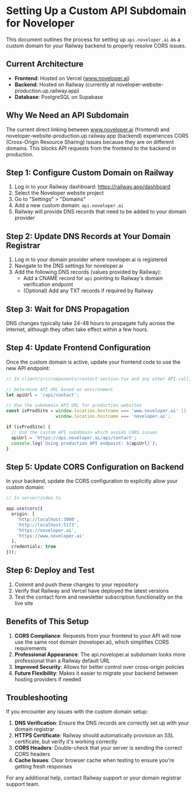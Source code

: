 # Setting Up a Custom API Subdomain for Noveloper

This document outlines the process for setting up `api.noveloper.ai` as a custom domain for your Railway backend to properly resolve CORS issues.

## Current Architecture
- **Frontend**: Hosted on Vercel (www.noveloper.ai)
- **Backend**: Hosted on Railway (currently at noveloper-website-production.up.railway.app)
- **Database**: PostgreSQL on Supabase

## Why We Need an API Subdomain
The current direct linking between www.noveloper.ai (frontend) and noveloper-website-production.up.railway.app (backend) experiences CORS (Cross-Origin Resource Sharing) issues because they are on different domains. This blocks API requests from the frontend to the backend in production.

## Step 1: Configure Custom Domain on Railway

1. Log in to your Railway dashboard: https://railway.app/dashboard
2. Select the Noveloper website project
3. Go to "Settings" > "Domains"
4. Add a new custom domain: `api.noveloper.ai`
5. Railway will provide DNS records that need to be added to your domain provider

## Step 2: Update DNS Records at Your Domain Registrar

1. Log in to your domain provider where noveloper.ai is registered
2. Navigate to the DNS settings for noveloper.ai
3. Add the following DNS records (values provided by Railway):
   - Add a CNAME record for `api` pointing to Railway's domain verification endpoint
   - (Optional) Add any TXT records if required by Railway

## Step 3: Wait for DNS Propagation

DNS changes typically take 24-48 hours to propagate fully across the internet, although they often take effect within a few hours.

## Step 4: Update Frontend Configuration

Once the custom domain is active, update your frontend code to use the new API endpoint:

```typescript
// In client/src/components/contact-section.tsx and any other API-calling components

// Determine API URL based on environment
let apiUrl = '/api/contact';

// Use the subdomain API URL for production websites
const isProdSite = window.location.hostname === 'www.noveloper.ai' || 
                   window.location.hostname === 'noveloper.ai';

if (isProdSite) {
  // Use the custom API subdomain which avoids CORS issues
  apiUrl = 'https://api.noveloper.ai/api/contact';
  console.log(`Using production API endpoint: ${apiUrl}`);
}
```

## Step 5: Update CORS Configuration on Backend

In your backend, update the CORS configuration to explicitly allow your custom domain:

```typescript
// In server/index.ts

app.use(cors({
  origin: [
    'http://localhost:3000',
    'http://localhost:5173',
    'https://noveloper.ai',
    'https://www.noveloper.ai'
  ],
  credentials: true
}));
```

## Step 6: Deploy and Test

1. Commit and push these changes to your repository
2. Verify that Railway and Vercel have deployed the latest versions
3. Test the contact form and newsletter subscription functionality on the live site

## Benefits of This Setup

1. **CORS Compliance**: Requests from your frontend to your API will now use the same root domain (noveloper.ai), which simplifies CORS requirements
2. **Professional Appearance**: The api.noveloper.ai subdomain looks more professional than a Railway default URL
3. **Improved Security**: Allows for better control over cross-origin policies
4. **Future Flexibility**: Makes it easier to migrate your backend between hosting providers if needed

## Troubleshooting

If you encounter any issues with the custom domain setup:

1. **DNS Verification**: Ensure the DNS records are correctly set up with your domain registrar
2. **HTTPS Certificate**: Railway should automatically provision an SSL certificate, but verify it's working correctly
3. **CORS Headers**: Double-check that your server is sending the correct CORS headers
4. **Cache Issues**: Clear browser cache when testing to ensure you're getting fresh responses

For any additional help, contact Railway support or your domain registrar support team.